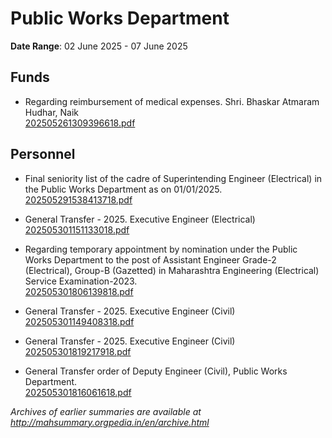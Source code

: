 # Public Works Department

**Date Range**: 02 June 2025 - 07 June 2025


## Funds
- Regarding reimbursement of medical expenses. Shri. Bhaskar Atmaram Hudhar, Naik\
  [202505261309396618.pdf](https://gr.maharashtra.gov.in/Site/Upload/Government%20Resolutions/English/202505261309396618.pdf)

## Personnel
- Final seniority list of the cadre of Superintending Engineer (Electrical) in the Public Works Department as on 01/01/2025.\
  [202505291538413718.pdf](https://gr.maharashtra.gov.in/Site/Upload/Government%20Resolutions/English/202505291538413718.pdf)

- General Transfer - 2025. Executive Engineer (Electrical)\
  [202505301151133018.pdf](https://gr.maharashtra.gov.in/Site/Upload/Government%20Resolutions/English/202505301151133018.pdf)

- Regarding temporary appointment by nomination under the Public Works Department to the post of Assistant Engineer Grade-2 (Electrical), Group-B (Gazetted) in Maharashtra Engineering (Electrical) Service Examination-2023.\
  [202505301806139818.pdf](https://gr.maharashtra.gov.in/Site/Upload/Government%20Resolutions/English/202505301806139818.pdf)

- General Transfer - 2025. Executive Engineer (Civil)\
  [202505301149408318.pdf](https://gr.maharashtra.gov.in/Site/Upload/Government%20Resolutions/English/202505301149408318.pdf)

- General Transfer - 2025. Executive Engineer (Civil)\
  [202505301819217918.pdf](https://gr.maharashtra.gov.in/Site/Upload/Government%20Resolutions/English/202505301819217918.pdf)

- General Transfer  order of Deputy Engineer (Civil), Public Works Department.\
  [202505301816061618.pdf](https://gr.maharashtra.gov.in/Site/Upload/Government%20Resolutions/English/202505301816061618.pdf)


*Archives of earlier summaries are available at http://mahsummary.orgpedia.in/en/archive.html*